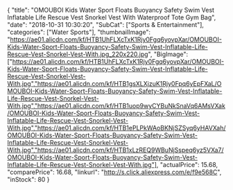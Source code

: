 {
	"title": "OMOUBOI Kids Water Sport Floats Buoyancy Safety Swim Vest Inflatable Life Rescue Vest Snorkel Vest With Waterproof Tote Gym Bag",
	"date": "2018-10-31 10:30:20",
	"SubCat": ["Sports & Entertainment"],
	"categories": ["Water Sports"],
	"thumbnailImage": "https://ae01.alicdn.com/kf/HTB1UhFLXcTxK1Rjy0Fgq6yovpXar/OMOUBOI-Kids-Water-Sport-Floats-Buoyancy-Safety-Swim-Vest-Inflatable-Life-Rescue-Vest-Snorkel-Vest-With.jpg_220x220.jpg",
	"BigImage": ["https://ae01.alicdn.com/kf/HTB1UhFLXcTxK1Rjy0Fgq6yovpXar/OMOUBOI-Kids-Water-Sport-Floats-Buoyancy-Safety-Swim-Vest-Inflatable-Life-Rescue-Vest-Snorkel-Vest-With.jpg","https://ae01.alicdn.com/kf/HTB1gsXLXjzuK1Rjy0Fpq6yEpFXaL/OMOUBOI-Kids-Water-Sport-Floats-Buoyancy-Safety-Swim-Vest-Inflatable-Life-Rescue-Vest-Snorkel-Vest-With.jpg","https://ae01.alicdn.com/kf/HTB1uop9wyCYBuNkSnaVq6AMsVXak/OMOUBOI-Kids-Water-Sport-Floats-Buoyancy-Safety-Swim-Vest-Inflatable-Life-Rescue-Vest-Snorkel-Vest-With.jpg","https://ae01.alicdn.com/kf/HTB1ePLPkWAoBKNjSZSyq6yHAVXah/OMOUBOI-Kids-Water-Sport-Floats-Buoyancy-Safety-Swim-Vest-Inflatable-Life-Rescue-Vest-Snorkel-Vest-With.jpg","https://ae01.alicdn.com/kf/HTB1xLzREQ9WBuNjSspeq6yz5VXa7/OMOUBOI-Kids-Water-Sport-Floats-Buoyancy-Safety-Swim-Vest-Inflatable-Life-Rescue-Vest-Snorkel-Vest-With.jpg"],
	"actualPrice": 15.68,
	"comparePrice": 16.68,
	"linkurl": "http://s.click.aliexpress.com/e/f9e568C",
	"inStock": 80
}
